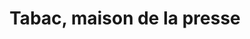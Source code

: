 ---
title: "Tabac, maison de la presse"
url: /gignac/tabac-maison-de-la-presse/
shop: marchand de journaux
---